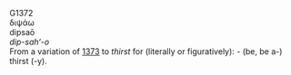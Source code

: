 G1372  
διψάω  
dipsaō  
*dip-sah‘-o*  
From a variation of [1373](g1373) to *thirst* for (literally or
figuratively): - (be, be a-) thirst (-y).  
